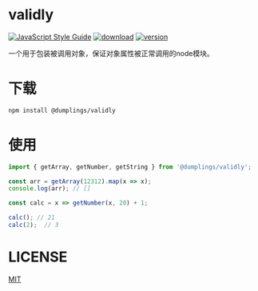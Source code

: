 # validly
[![JavaScript Style Guide](https://img.shields.io/badge/code_style-standard-brightgreen.svg)](https://standardjs.com) [![download](https://img.shields.io/npm/dt/@dumplings/validly.svg)](https://www.npmjs.com/package/@dumplings/validly) [![version](https://img.shields.io/npm/v/@dumplings/validly.svg)](https://www.npmjs.com/package/@dumplings/validly)

一个用于包装被调用对象，保证对象属性被正常调用的node模块。

# 下载

```bash
npm install @dumplings/validly
```

# 使用

```javascript 1.8
import { getArray, getNumber, getString } from '@dumplings/validly';

const arr = getArray(12312).map(x => x);
console.log(arr); // []

const calc = x => getNumber(x, 20) + 1;

calc(); // 21
calc(2);  // 3
```

# LICENSE
[MIT](https://github.com/dumplings/validly/blob/master/LICENSE)
